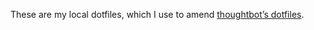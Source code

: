 These are my local dotfiles,
which I use to amend
[thoughtbot’s dotfiles](https://github.com/thoughtbot/dotfiles).
